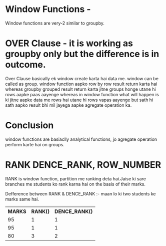 # Window Functions - 
Window functions are very-2 similar to groupby.
# OVER Clause - it is working as groupby only but the difference is in outcome.
Over Clause basically ek window create karta hai data me. window can be called as group.
window function aapko row by row result return karta hai whereas groupby grouped result return karta jitne groups honge utane hi rows aapke paas aayenge whereas in window function what will happen is ki jitne aapke data me rows hai utane hi rows vapas aayenge but sath hi sath aapko result bhi mil jayega aapke agregate operation ka.
# Conclusion
window functions are basiaclly analytical functions, jo agregate operation perform karte hai on groups. 

# RANK DENCE_RANK, ROW_NUMBER 
RANK  is window function, partition me ranking deta hai.Jaise ki sare branches me students ko rank karna hai on the basis of their marks.

Defference between RANK & DENCE_RANK :-
maan lo ki two students ke marks same hai.
<div class="w3-container">
  <table class="w3-table-all w3-card-4">
    <tr>
      <th>MARKS</th>
      <th>RANK()</th>
      <th>DENCE_RANK()</th>
    </tr>
    <tr>
      <td>95</td>
      <td>1</td>
      <td>1</td>
    </tr>
    <tr>
      <td>95</td>
      <td>1</td>
      <td>1</td>
    </tr>
    <tr>
      <td>80</td>
      <td>3</td>
      <td>2</td>
    </tr>
  </table>
</div>

